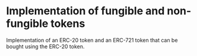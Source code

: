 # Implementation of fungible and non-fungible tokens

Implementation of an ERC-20 token and an ERC-721 token that can be bought using the ERC-20 token.

